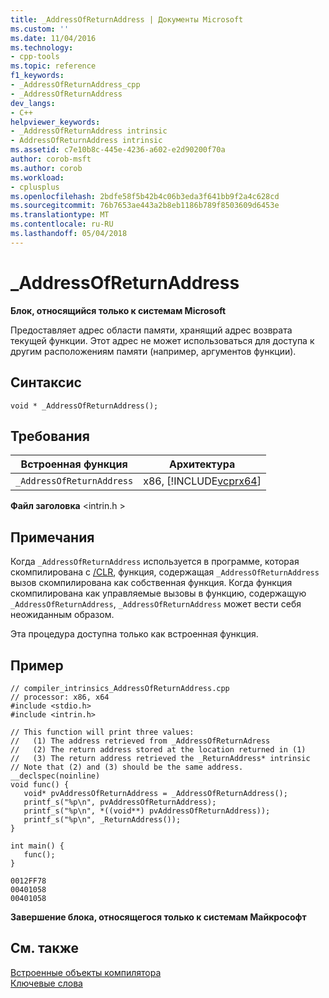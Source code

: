 ```yaml
---
title: _AddressOfReturnAddress | Документы Microsoft
ms.custom: ''
ms.date: 11/04/2016
ms.technology:
- cpp-tools
ms.topic: reference
f1_keywords:
- _AddressOfReturnAddress_cpp
- _AddressOfReturnAddress
dev_langs:
- C++
helpviewer_keywords:
- _AddressOfReturnAddress intrinsic
- AddressOfReturnAddress intrinsic
ms.assetid: c7e10b8c-445e-4236-a602-e2d90200f70a
author: corob-msft
ms.author: corob
ms.workload:
- cplusplus
ms.openlocfilehash: 2bdfe58f5b42b4c06b3eda3f641bb9f2a4c628cd
ms.sourcegitcommit: 76b7653ae443a2b8eb1186b789f8503609d6453e
ms.translationtype: MT
ms.contentlocale: ru-RU
ms.lasthandoff: 05/04/2018
---
```

# <a name="addressofreturnaddress"></a>_AddressOfReturnAddress
**Блок, относящийся только к системам Microsoft**  
  
 Предоставляет адрес области памяти, хранящий адрес возврата текущей функции. Этот адрес не может использоваться для доступа к другим расположениям памяти (например, аргументов функции).  
  
## <a name="syntax"></a>Синтаксис  
  
```  
void * _AddressOfReturnAddress();  
```  
  
## <a name="requirements"></a>Требования  
  
|Встроенная функция|Архитектура|  
|---------------|------------------|  
|`_AddressOfReturnAddress`|x86, [!INCLUDE[vcprx64](../assembler/inline/includes/vcprx64_md.md)]|  
  
 **Файл заголовка** \<intrin.h >  
  
## <a name="remarks"></a>Примечания  
 Когда `_AddressOfReturnAddress` используется в программе, которая скомпилирована с [/CLR](../build/reference/clr-common-language-runtime-compilation.md), функция, содержащая `_AddressOfReturnAddress` вызов скомпилирована как собственная функция. Когда функция скомпилирована как управляемые вызовы в функцию, содержащую `_AddressOfReturnAddress`, `_AddressOfReturnAddress` может вести себя неожиданным образом.  
  
 Эта процедура доступна только как встроенная функция.  
  
## <a name="example"></a>Пример  
  
```  
// compiler_intrinsics_AddressOfReturnAddress.cpp  
// processor: x86, x64  
#include <stdio.h>  
#include <intrin.h>  
  
// This function will print three values:  
//   (1) The address retrieved from _AddressOfReturnAdress  
//   (2) The return address stored at the location returned in (1)  
//   (3) The return address retrieved the _ReturnAddress* intrinsic  
// Note that (2) and (3) should be the same address.  
__declspec(noinline)  
void func() {  
   void* pvAddressOfReturnAddress = _AddressOfReturnAddress();  
   printf_s("%p\n", pvAddressOfReturnAddress);  
   printf_s("%p\n", *((void**) pvAddressOfReturnAddress));  
   printf_s("%p\n", _ReturnAddress());  
}  
  
int main() {  
   func();  
}  
```  
  
```Output  
0012FF78  
00401058  
00401058  
```  
  
**Завершение блока, относящегося только к системам Майкрософт**  
  
## <a name="see-also"></a>См. также  
 [Встроенные объекты компилятора](../intrinsics/compiler-intrinsics.md)   
 [Ключевые слова](../cpp/keywords-cpp.md)